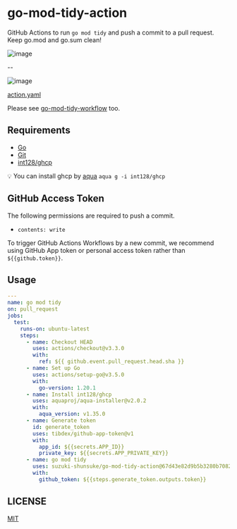 # go-mod-tidy-action

GitHub Actions to run `go mod tidy` and push a commit to a pull request.
Keep go.mod and go.sum clean!

![image](https://user-images.githubusercontent.com/13323303/223891482-2495d7c5-6d92-483d-82cc-9275038c9b7e.png)

--

![image](https://user-images.githubusercontent.com/13323303/223891658-0594823a-8a26-4bc5-b3ea-3a804d6923b1.png)

[action.yaml](action.yaml)

Please see [go-mod-tidy-workflow](https://github.com/suzuki-shunsuke/go-mod-tidy-workflow) too.

## Requirements

- [Go](https://go.dev/)
- [Git](https://git-scm.com/)
- [int128/ghcp](https://github.com/int128/ghcp)

:bulb: You can install ghcp by [aqua](https://aquaproj.github.io/) `aqua g -i int128/ghcp`

## GitHub Access Token

The following permissions are required to push a commit.

- `contents: write`

To trigger GitHub Actions Workflows by a new commit, we recommend using GitHub App token or personal access token rather than `${{github.token}}`.

## Usage

```yaml
---
name: go mod tidy
on: pull_request
jobs:
  test:
    runs-on: ubuntu-latest
    steps:
      - name: Checkout HEAD
        uses: actions/checkout@v3.3.0
        with:
          ref: ${{ github.event.pull_request.head.sha }}
      - name: Set up Go
        uses: actions/setup-go@v3.5.0
        with:
          go-version: 1.20.1
      - name: Install int128/ghcp
        uses: aquaproj/aqua-installer@v2.0.2
        with:
          aqua_version: v1.35.0
      - name: Generate token
        id: generate_token
        uses: tibdex/github-app-token@v1
        with:
          app_id: ${{secrets.APP_ID}}
          private_key: ${{secrets.APP_PRIVATE_KEY}}
      - name: go mod tidy
        uses: suzuki-shunsuke/go-mod-tidy-action@67d43e82d9b5b3280b7082052dce18b77649476c # v0.1.1
        with:
          github_token: ${{steps.generate_token.outputs.token}}
```

## LICENSE

[MIT](LICENSE)
